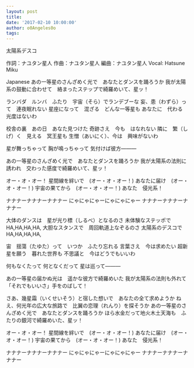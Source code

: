 ```yaml
---
layout: post
title:
date: '2017-02-10 10:00:00'
author: o0Angeles0o
tags:
---
```

太陽系デスコ

作詞：ナユタン星人
作曲：ナユタン星人
編曲：ナユタン星人
Vocal: Hatsune Miku

Japanese
あの一等星のさんざめく光で　あなたとダンスを踊ろうか
我が太陽系の鼓動に合わせて　絡まったステップで綺羅めいて、星ッ！

ランバダ　ルンバ　ふたり　宇宙（そら）でランデブーな
妄、患（わずら）って　連夜眠れない
星座になって　混ざる　どんな一等星も
あなたに　代わる　光度はないわ

校舎の裏　あの日　あなた見つけた
奇跡さえ　今も　はなれない
隣に　繁（しげ）く　見える　冥王星も
生憎（あいにく）、今は　興味がないわ

星が舞っちゃって
胸が鳴っちゃって
気付けば彼方―――

あの一等星のさんざめく光で　あなたとダンスを踊ろうか
我が太陽系の法則に誘われ　交わった感度で綺羅めいて、星ッ！

オー・オ・オー！
星間線を絆いで　(オー・オ・オー！)
あなたに届け　(オー・オ・オー！)
宇宙の果てから　(オー・オ・オー！)
あなた　侵光系！

ナナナーナナナーナナナー
にゃにゃにゃーにゃにゃにゃー
ナナナーナナナーナナナー

大体のダンスは　星が光り標（しるべ）となるのさ
未体験なステッポで　HA,HA,HA,HA,
大胆なスタンスで　周回軌道上なぞるのさ
太陽系のデスコで　HA,HA,HA,HA,

宙　揺蕩（たゆた）って　いつか　ふたり忘れる
言葉さえ　今は求めたい
超新星を願う　暮れた世界も
不思議と　今はどうでもいいわ

何もなくたって
何となくだって
星は巡って―――

あの一等星の届かぬ光は　遥かな彼方で綺羅めいた
我が太陽系の法則も外れて　「それでもいいさ」手をのばして！

さあ、幾星霜（いくせいそう）と宿した想いで　あなたの全て求めようか
ねえ、何光年の広大な旅路で　比翼の恋理（れんり）を探そうか
あの一等星のさんざめく光で　あなたとダンスを踊ろうか
ほら水金だって地火木土天海も　ふたりの銀河で綺羅めいた、星ッ！

オー・オ・オー！
星間線を絆いで　(オー・オ・オー！)
あなたに届け　(オー・オ・オー！)
宇宙の果てから　(オー・オ・オー！)
あなた　侵光系！

ナナナーナナナーナナナー
にゃにゃにゃーにゃにゃにゃー
ナナナーナナナーナナナー